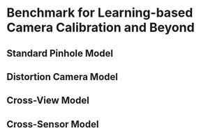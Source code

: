 # Benchmark for Learning-based Camera Calibration and Beyond

## Standard Pinhole Model 

## Distortion Camera Model 

## Cross-View Model

## Cross-Sensor Model
